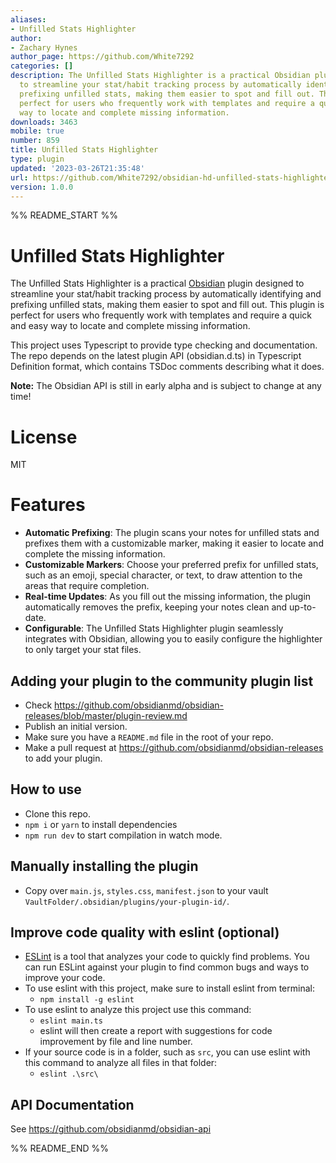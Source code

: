 ```yaml
---
aliases:
- Unfilled Stats Highlighter
author:
- Zachary Hynes
author_page: https://github.com/White7292
categories: []
description: The Unfilled Stats Highlighter is a practical Obsidian plugin designed
  to streamline your stat/habit tracking process by automatically identifying and
  prefixing unfilled stats, making them easier to spot and fill out. This plugin is
  perfect for users who frequently work with templates and require a quick and easy
  way to locate and complete missing information.
downloads: 3463
mobile: true
number: 859
title: Unfilled Stats Highlighter
type: plugin
updated: '2023-03-26T21:35:48'
url: https://github.com/White7292/obsidian-hd-unfilled-stats-highlighter
version: 1.0.0
---
```


%% README_START %%

# Unfilled Stats Highlighter

The Unfilled Stats Highlighter is a practical [Obsidian](https://obsidian.md) plugin designed to streamline your stat/habit tracking process by automatically identifying and prefixing unfilled stats, making them easier to spot and fill out. This plugin is perfect for users who frequently work with templates and require a quick and easy way to locate and complete missing information.

This project uses Typescript to provide type checking and documentation.
The repo depends on the latest plugin API (obsidian.d.ts) in Typescript Definition format, which contains TSDoc comments describing what it does.

**Note:** The Obsidian API is still in early alpha and is subject to change at any time!

# License

MIT

# Features

-   **Automatic Prefixing**: The plugin scans your notes for unfilled stats and prefixes them with a customizable marker, making it easier to locate and complete the missing information.
-   **Customizable Markers**: Choose your preferred prefix for unfilled stats, such as an emoji, special character, or text, to draw attention to the areas that require completion.
-   **Real-time Updates**: As you fill out the missing information, the plugin automatically removes the prefix, keeping your notes clean and up-to-date.
-   **Configurable**: The Unfilled Stats Highlighter plugin seamlessly integrates with Obsidian, allowing you to easily configure the highlighter to only target your stat files.

## Adding your plugin to the community plugin list

-   Check https://github.com/obsidianmd/obsidian-releases/blob/master/plugin-review.md
-   Publish an initial version.
-   Make sure you have a `README.md` file in the root of your repo.
-   Make a pull request at https://github.com/obsidianmd/obsidian-releases to add your plugin.

## How to use

-   Clone this repo.
-   `npm i` or `yarn` to install dependencies
-   `npm run dev` to start compilation in watch mode.

## Manually installing the plugin

-   Copy over `main.js`, `styles.css`, `manifest.json` to your vault `VaultFolder/.obsidian/plugins/your-plugin-id/`.

## Improve code quality with eslint (optional)

-   [ESLint](https://eslint.org/) is a tool that analyzes your code to quickly find problems. You can run ESLint against your plugin to find common bugs and ways to improve your code.
-   To use eslint with this project, make sure to install eslint from terminal:
    -   `npm install -g eslint`
-   To use eslint to analyze this project use this command:
    -   `eslint main.ts`
    -   eslint will then create a report with suggestions for code improvement by file and line number.
-   If your source code is in a folder, such as `src`, you can use eslint with this command to analyze all files in that folder:
    -   `eslint .\src\`

## API Documentation

See https://github.com/obsidianmd/obsidian-api


%% README_END %%